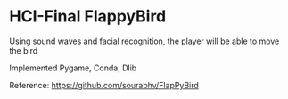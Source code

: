 # HCI-Final FlappyBird
Using sound waves and facial recognition, the player will be able to move the bird

Implemented Pygame, Conda, Dlib

Reference: https://github.com/sourabhv/FlapPyBird
